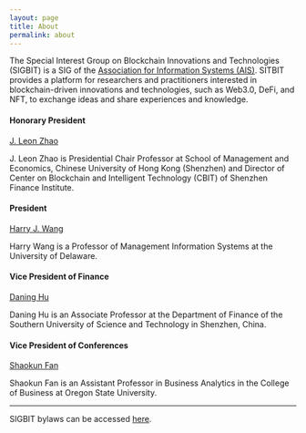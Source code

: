 ```yaml
---
layout: page
title: About
permalink: about
---
```


The Special Interest Group on Blockchain Innovations and Technologies (SIGBIT) is a SIG of the [Association for Information Systems (AIS)](https://aisnet.org). SITBIT provides a platform for researchers and practitioners interested in blockchain-driven innovations and technologies, such as Web3.0, DeFi, and NFT, to exchange ideas and share experiences and knowledge.

#### Honorary President

[J. Leon Zhao](https://myweb.cuhk.edu.cn/leonzhao)

J. Leon Zhao is Presidential Chair Professor at School of Management and Economics, Chinese University of Hong Kong (Shenzhen) and Director of Center on Blockchain and Intelligent Technology (CBIT) of Shenzhen Finance Institute. 

#### President

[Harry J. Wang](https://harrywang.me/)

Harry Wang is a Professor of Management Information Systems at the University of Delaware.

#### Vice President of Finance

[Daning Hu](https://sustchud.github.io/)

Daning Hu is an Associate Professor at the Department of Finance of the Southern University of Science and Technology in Shenzhen, China. 

#### Vice President of Conferences

[Shaokun Fan](https://business.oregonstate.edu/users/shaokun-fan)

Shaokun Fan is an Assistant Professor in Business Analytics in the College of Business at Oregon State University.

---

SIGBIT bylaws can be accessed [here](/bylaws).